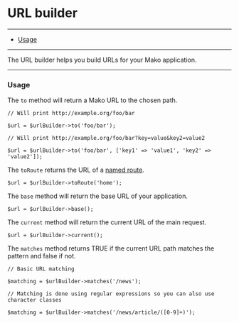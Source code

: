# URL builder

--------------------------------------------------------

* [Usage](#usage)

--------------------------------------------------------

The URL builder helps you build URLs for your Mako application.

--------------------------------------------------------

<a id="usage"></a>

### Usage

The ```to``` method will return a Mako URL to the chosen path.

	// Will print http://example.org/foo/bar

	$url = $urlBuilder->to('foo/bar');

	// Will print http://example.org/foo/bar?key=value&key2=value2

	$url = $urlBuilder->to('foo/bar', ['key1' => 'value1', 'key2' => 'value2']);

The ```toRoute``` returns the URL of a [named route](:base_url:/docs/:version:/routing-and-controllers:routing#reverse_routing).

	$url = $urlBuilder->toRoute('home');

The ```base``` method will return the base URL of your application.

	$url = $urlBuilder->base();

The ```current``` method will return the current URL of the main request.

	$url = $urlBuilder->current();

The ```matches``` method returns TRUE if the current URL path matches the pattern and false if not.

	// Basic URL matching

	$matching = $urlBuilder->matches('/news');

	// Matching is done using regular expressions so you can also use character classes

	$matching = $urlBuilder->matches('/news/article/([0-9]+)');
